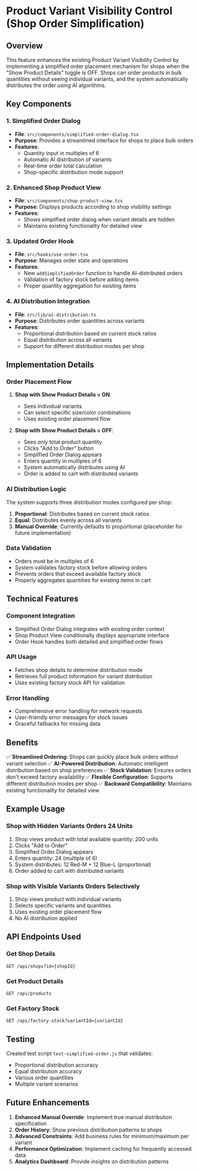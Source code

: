 # Product Variant Visibility Control (Shop Order Simplification)

## Overview

This feature enhances the existing Product Variant Visibility Control by implementing a simplified order placement mechanism for shops when the "Show Product Details" toggle is OFF. Shops can order products in bulk quantities without seeing individual variants, and the system automatically distributes the order using AI algorithms.

## Key Components

### 1. Simplified Order Dialog
- **File**: `src/components/simplified-order-dialog.tsx`
- **Purpose**: Provides a streamlined interface for shops to place bulk orders
- **Features**:
  - Quantity input in multiples of 6
  - Automatic AI distribution of variants
  - Real-time order total calculation
  - Shop-specific distribution mode support

### 2. Enhanced Shop Product View
- **File**: `src/components/shop-product-view.tsx`
- **Purpose**: Displays products according to shop visibility settings
- **Features**:
  - Shows simplified order dialog when variant details are hidden
  - Maintains existing functionality for detailed view

### 3. Updated Order Hook
- **File**: `src/hooks/use-order.tsx`
- **Purpose**: Manages order state and operations
- **Features**:
  - New `addSimplifiedOrder` function to handle AI-distributed orders
  - Validation of factory stock before adding items
  - Proper quantity aggregation for existing items

### 4. AI Distribution Integration
- **File**: `src/lib/ai-distribution.ts`
- **Purpose**: Distributes order quantities across variants
- **Features**:
  - Proportional distribution based on current stock ratios
  - Equal distribution across all variants
  - Support for different distribution modes per shop

## Implementation Details

### Order Placement Flow

1. **Shop with Show Product Details = ON**:
   - Sees individual variants
   - Can select specific size/color combinations
   - Uses existing order placement flow

2. **Shop with Show Product Details = OFF**:
   - Sees only total product quantity
   - Clicks "Add to Order" button
   - Simplified Order Dialog appears
   - Enters quantity in multiples of 6
   - System automatically distributes using AI
   - Order is added to cart with distributed variants

### AI Distribution Logic

The system supports three distribution modes configured per shop:

1. **Proportional**: Distributes based on current stock ratios
2. **Equal**: Distributes evenly across all variants
3. **Manual Override**: Currently defaults to proportional (placeholder for future implementation)

### Data Validation

- Orders must be in multiples of 6
- System validates factory stock before allowing orders
- Prevents orders that exceed available factory stock
- Properly aggregates quantities for existing items in cart

## Technical Features

### Component Integration
- Simplified Order Dialog integrates with existing order context
- Shop Product View conditionally displays appropriate interface
- Order Hook handles both detailed and simplified order flows

### API Usage
- Fetches shop details to determine distribution mode
- Retrieves full product information for variant distribution
- Uses existing factory stock API for validation

### Error Handling
- Comprehensive error handling for network requests
- User-friendly error messages for stock issues
- Graceful fallbacks for missing data

## Benefits

✅ **Streamlined Ordering**: Shops can quickly place bulk orders without variant selection
✅ **AI-Powered Distribution**: Automatic intelligent distribution based on shop preferences
✅ **Stock Validation**: Ensures orders don't exceed factory availability
✅ **Flexible Configuration**: Supports different distribution modes per shop
✅ **Backward Compatibility**: Maintains existing functionality for detailed view

## Example Usage

### Shop with Hidden Variants Orders 24 Units
1. Shop views product with total available quantity: 200 units
2. Clicks "Add to Order"
3. Simplified Order Dialog appears
4. Enters quantity: 24 (multiple of 6)
5. System distributes: 12 Red-M + 12 Blue-L (proportional)
6. Order added to cart with distributed variants

### Shop with Visible Variants Orders Selectively
1. Shop views product with individual variants
2. Selects specific variants and quantities
3. Uses existing order placement flow
4. No AI distribution applied

## API Endpoints Used

### Get Shop Details
```
GET /api/shops?id={shopId}
```

### Get Product Details
```
GET /api/products
```

### Get Factory Stock
```
GET /api/factory-stock?variantId={variantId}
```

## Testing

Created test script `test-simplified-order.js` that validates:
- Proportional distribution accuracy
- Equal distribution accuracy
- Various order quantities
- Multiple variant scenarios

## Future Enhancements

1. **Enhanced Manual Override**: Implement true manual distribution specification
2. **Order History**: Show previous distribution patterns to shops
3. **Advanced Constraints**: Add business rules for minimum/maximum per variant
4. **Performance Optimization**: Implement caching for frequently accessed data
5. **Analytics Dashboard**: Provide insights on distribution patterns